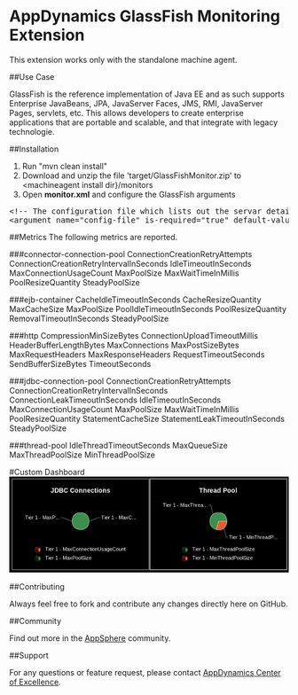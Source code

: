 # AppDynamics GlassFish Monitoring Extension

This extension works only with the standalone machine agent.

##Use Case

GlassFish is the reference implementation of Java EE and as such supports Enterprise JavaBeans, JPA, JavaServer Faces, JMS, RMI, JavaServer Pages, servlets, etc. This allows developers to create enterprise applications that are portable and scalable, and that integrate with legacy technologie.

##Installation

1. Run "mvn clean install"
2. Download and unzip the file 'target/GlassFishMonitor.zip' to \<machineagent install dir\}/monitors
3. Open <b>monitor.xml</b> and configure the GlassFish arguments

<pre>
&lt;!-- The configuration file which lists out the servar details and metrics to be included from monitoring on controller--&gt;
&lt;argument name="config-file" is-required="true" default-value="monitors/GlassFishMonitor/config.yml" /&gt;
</pre>

##Metrics
The following metrics are reported.

###connector-connection-pool
	ConnectionCreationRetryAttempts
	ConnectionCreationRetryIntervalInSeconds
	IdleTimeoutInSeconds
	MaxConnectionUsageCount
	MaxPoolSize
	MaxWaitTimeInMillis
	PoolResizeQuantity
	SteadyPoolSize
	
###ejb-container
	CacheIdleTimeoutInSeconds
	CacheResizeQuantity
	MaxCacheSize
	MaxPoolSize
	PoolIdleTimeoutInSeconds
	PoolResizeQuantity
	RemovalTimeoutInSeconds
	SteadyPoolSize
	
###http
	CompressionMinSizeBytes
	ConnectionUploadTimeoutMillis
	HeaderBufferLengthBytes
	MaxConnections
	MaxPostSizeBytes
	MaxRequestHeaders
	MaxResponseHeaders
	RequestTimeoutSeconds
	SendBufferSizeBytes
	TimeoutSeconds
	
###jdbc-connection-pool
	ConnectionCreationRetryAttempts
	ConnectionCreationRetryIntervalInSeconds
	ConnectionLeakTimeoutInSeconds
	IdleTimeoutInSeconds
	MaxConnectionUsageCount
	MaxPoolSize
	MaxWaitTimeInMillis
	PoolResizeQuantity
	StatementCacheSize
	StatementLeakTimeoutInSeconds
	SteadyPoolSize

###thread-pool
	IdleThreadTimeoutSeconds
	MaxQueueSize
	MaxThreadPoolSize
	MinThreadPoolSize

#Custom Dashboard
![](https://github.com/Appdynamics/glassfish-monitoring-extension/raw/master/glassfish-monitor.png)

##Contributing

Always feel free to fork and contribute any changes directly here on GitHub.

##Community

Find out more in the [AppSphere]() community.

##Support

For any questions or feature request, please contact [AppDynamics Center of Excellence](mailto:ace-request@appdynamics.com).
